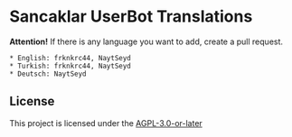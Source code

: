 # Sancaklar UserBot Translations

**Attention!** If there is any language you want to add, create a pull request.

```
* English: frknkrc44, NaytSeyd
* Turkish: frknkrc44, NaytSeyd
* Deutsch: NaytSeyd
```

## License
This project is licensed under the [AGPL-3.0-or-later](https://www.gnu.org/licenses/agpl-3.0.html)


